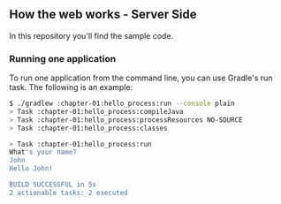 ## How the web works - Server Side

In this repository you'll find the sample code.

### Running one application

To run one application from the command line, you can use Gradle's run task.
The following is an example:

```bash
$ ./gradlew :chapter-01:hello_process:run --console plain
> Task :chapter-01:hello_process:compileJava
> Task :chapter-01:hello_process:processResources NO-SOURCE
> Task :chapter-01:hello_process:classes

> Task :chapter-01:hello_process:run
What's your name? 
John
Hello John!

BUILD SUCCESSFUL in 5s
2 actionable tasks: 2 executed
```
